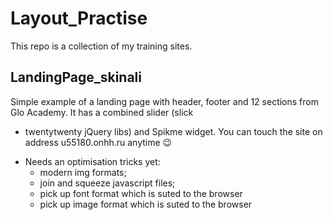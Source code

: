 # Layout_Practise
  This repo is a collection of my training sites.

## LandingPage_skinali

  Simple example of a landing page with header, footer and 12 sections from Glo Academy. It has a combined slider (slick
+ twentytwenty jQuery libs) and Spikme widget.
  You can touch the site on address u55180.onhh.ru anytime :wink:
* Needs an optimisation tricks yet:
    * modern img formats;
    * join and squeeze javascript files;
    * pick up font format which is suted to the browser
    * pick up image format which is suted to the browser
